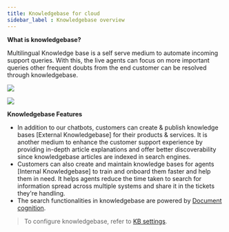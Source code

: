 ```yaml
---
title: Knowledgebase for cloud 
sidebar_label : Knowledgebase overview 
---
```



**What is knowledgebase?**

Multilingual Knowledge base is a self serve medium to automate incoming support queries. With this, the live agents can focus on more important queries other frequent doubts from the end customer can be resolved through knowledgebase.

![](https://i.imgur.com/zHslCKA.png)

![](https://i.imgur.com/ZiTcxez.png)

**Knowledgebase Features**

- In addition to our chatbots, customers can create & publish knowledge bases [External Knowledgebase] for their products & services. It is another medium to enhance the customer support experience by providing in-depth article explanations and offer better discoverability since knowledgebase  articles are indexed in search engines.
- Customers can also create and maintain knowledge bases for agents [Internal Knowledgebase] to train and onboard them faster and help them in need. It helps agents reduce the time taken to search for information spread across multiple systems and share it in the tickets they're handling.
- The search functionalities in knowledgebase are powered by [Document cognition](https://docs.yellow.ai/docs/platform_concepts/studio/train/what-is-document-cognition).

> To configure knowledgebase, refer to [KB settings](https://docs.yellow.ai/docs/platform_concepts/inbox/inbox-settings/productivitytools/connecttosubdomain).